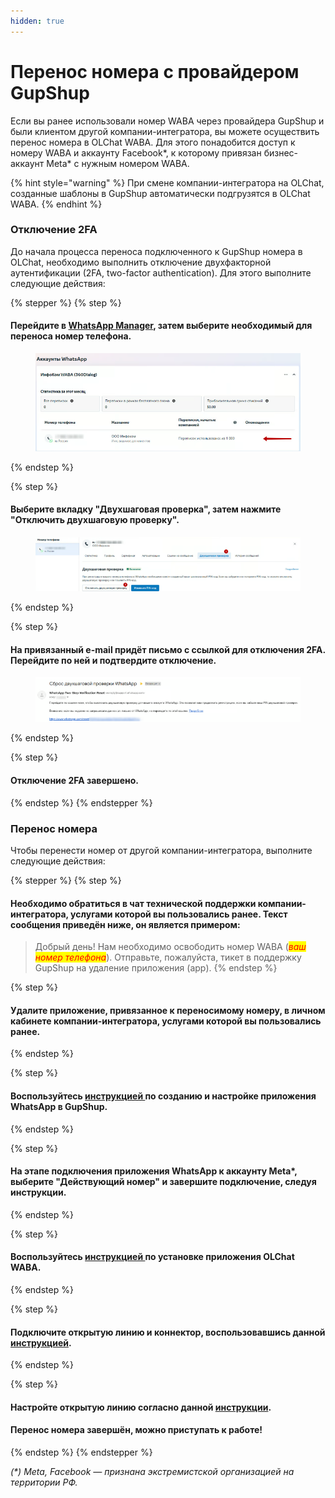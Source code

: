 ```yaml
---
hidden: true
---
```


# Перенос номера с провайдером GupShup

Если вы ранее использовали номер WABA через провайдера GupShup и были клиентом другой компании-интегратора, вы можете осуществить перенос номера в OLChat WABA. Для этого понадобится доступ к номеру WABA и аккаунту Facebook\*, к которому привязан бизнес-аккаунт Meta\* с нужным номером WABA.

{% hint style="warning" %}
&#x20;При смене компании-интегратора на OLChat, созданные шаблоны в GupShup автоматически подгрузятся в OLChat WABA.
{% endhint %}

### Отключение 2FA

До начала процесса переноса подключенного к GupShup номера в OLChat, необходимо выполнить отключение двухфакторной аутентификации (2FA, two-factor authentication). Для этого выполните следующие действия:

{% stepper %}
{% step %}
#### Перейдите в [WhatsApp Manager](https://business.facebook.com/latest/whatsapp_manager/overview/), затем выберите необходимый для переноса номер телефона.

<figure><img src="../.gitbook/assets/Скриншот 29.07.25_10.08.49.png" alt=""><figcaption></figcaption></figure>
{% endstep %}

{% step %}
#### Выберите вкладку "Двухшаговая проверка", затем нажмите "Отключить двухшаговую проверку".

<figure><img src="../.gitbook/assets/Скриншот 29.07.25_10.09.43.png" alt=""><figcaption></figcaption></figure>
{% endstep %}

{% step %}
#### На привязанный e-mail придёт письмо с ссылкой для отключения 2FA. Перейдите по ней и подтвердите отключение.

<figure><img src="../.gitbook/assets/Скриншот 29.07.25_10.11.14.png" alt=""><figcaption></figcaption></figure>
{% endstep %}

{% step %}
#### Отключение 2FA завершено.
{% endstep %}
{% endstepper %}

### Перенос номера

Чтобы перенести номер от другой компании-интегратора, выполните следующие действия:

{% stepper %}
{% step %}
#### Необходимо обратиться в чат технической поддержки компании-интегратора, услугами которой вы пользовались ранее. Текст сообщения приведён ниже, он является примером:

>
> Добрый день! Нам необходимо освободить номер WABA (_<mark style="color:red;">ваш номер телефона</mark>_). Отправьте, пожалуйста, тикет в поддержку GupShup на удаление приложения (app).
{% endstep %}

{% step %}
#### Удалите приложение, привязанное к переносимому номеру, в личном кабинете компании-интегратора, услугами которой вы пользовались ранее.
{% endstep %}

{% step %}
#### Воспользуйтесь [инструкцией ](https://waba.docs.olchat.io/bystryi-start/sozdanie-i-nastroika-prilozheniya-whatsapp-v-gupshup#dobavlenie-prilozheniya-whatsapp-v-kabinete-gupshup)по созданию и настройке приложения WhatsApp в GupShup.&#x20;
{% endstep %}

{% step %}
#### На этапе подключения приложения WhatsApp к аккаунту Meta\*, выберите "Действующий номер" и завершите подключение, следуя инструкции.
{% endstep %}

{% step %}
#### Воспользуйтесь [инструкцией ](../ustanovka-i-nastroika-prilozheniya-v-bitriks24/ustanovka-prilozheniya.md)по установке приложения OLChat WABA.
{% endstep %}

{% step %}
#### Подключите открытую линию и коннектор, воспользовавшись данной [инструкцией](../ustanovka-i-nastroika-prilozheniya-v-bitriks24/podklyuchenie-konnektora.md).
{% endstep %}

{% step %}
#### Настройте открытую линию согласно данной [инструкции](../ustanovka-i-nastroika-prilozheniya-v-bitriks24/nastroika-otkrytoi-linii.md).

#### Перенос номера завершён, можно приступать к работе!
{% endstep %}
{% endstepper %}

_(\*) Meta, Facebook — признана экстремистской организацией на территории РФ._
